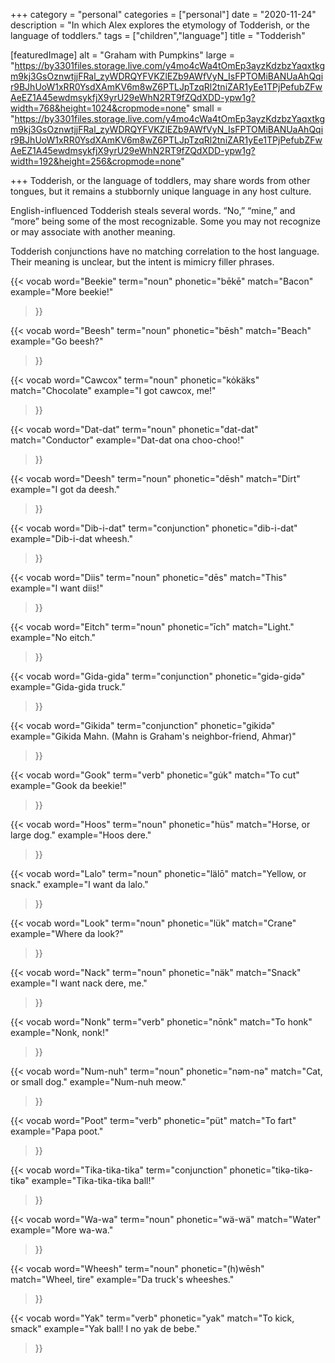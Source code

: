 +++
category = "personal"
categories = ["personal"]
date = "2020-11-24"
description = "In which Alex explores the etymology of Todderish, or the language of toddlers."
tags = ["children","language"]
title = "Todderish"

[featuredImage]
  alt = "Graham with Pumpkins"
  large = "https://by3301files.storage.live.com/y4mo4cWa4tOmEp3ayzKdzbzYaqxtkgm9kj3GsOznwtjjFRal_zyWDRQYFVKZlEZb9AWfVyN_IsFPTOMiBANUaAhQqir9BJhUoW1xRR0YsdXAmKV6m8wZ6PTLJpTzqRl2tniZAR1yEe1TPjPefubZFwAeEZ1A45ewdmsykfjX9yrU29eWhN2RT9fZQdXDD-ypw1g?width=768&height=1024&cropmode=none"
  small = "https://by3301files.storage.live.com/y4mo4cWa4tOmEp3ayzKdzbzYaqxtkgm9kj3GsOznwtjjFRal_zyWDRQYFVKZlEZb9AWfVyN_IsFPTOMiBANUaAhQqir9BJhUoW1xRR0YsdXAmKV6m8wZ6PTLJpTzqRl2tniZAR1yEe1TPjPefubZFwAeEZ1A45ewdmsykfjX9yrU29eWhN2RT9fZQdXDD-ypw1g?width=192&height=256&cropmode=none"

+++
Todderish, or the language of toddlers, may share words from other tongues, but it remains a stubbornly unique language in any host culture.

English-influenced Todderish steals several words. “No,” “mine,” and “more” being some of the most recognizable. Some you may not recognize or may associate with another meaning.

Todderish conjunctions have no matching correlation to the host language. Their meaning is unclear, but the intent is mimicry filler phrases.

{{< vocab
  word="Beekie"
  term="noun"
  phonetic="bēkē"
  match="Bacon"
  example="More beekie!"
>}}

{{< vocab
  word="Beesh"
  term="noun"
  phonetic="bēsh"
  match="Beach"
  example="Go beesh?"
>}}

{{< vocab
  word="Cawcox"
  term="noun"
  phonetic="kȯkäks"
  match="Chocolate"
  example="I got cawcox, me!"
>}}

{{< vocab
  word="Dat-dat"
  term="noun"
  phonetic="dat-dat"
  match="Conductor"
  example="Dat-dat ona choo-choo!"
>}}

{{< vocab
  word="Deesh"
  term="noun"
  phonetic="dēsh"
  match="Dirt"
  example="I got da deesh."
>}}

{{< vocab
  word="Dib-i-dat"
  term="conjunction"
  phonetic="dib-i-dat"
  example="Dib-i-dat wheesh."
>}}

{{< vocab
  word="Diis"
  term="noun"
  phonetic="dēs"
  match="This"
  example="I want diis!"
>}}

{{< vocab
  word="Eitch"
  term="noun"
  phonetic="īch"
  match="Light."
  example="No eitch."
>}}

{{< vocab
  word="Gida-gida"
  term="conjunction"
  phonetic="gidə-gidə"
  example="Gida-gida truck."
>}}

{{< vocab
  word="Gikida"
  term="conjunction"
  phonetic="gikidə"
  example="Gikida Mahn. (Mahn is Graham's neighbor-friend, Ahmar)"
>}}

{{< vocab
  word="Gook"
  term="verb"
  phonetic="gu̇k"
  match="To cut"
  example="Gook da beekie!"
>}}

{{< vocab
  word="Hoos"
  term="noun"
  phonetic="hüs"
  match="Horse, or large dog."
  example="Hoos dere."
>}}

{{< vocab
  word="Lalo"
  term="noun"
  phonetic="lälō"
  match="Yellow, or snack."
  example="I want da lalo."
>}}

{{< vocab
  word="Look"
  term="noun"
  phonetic="lük"
  match="Crane"
  example="Where da look?"
>}}

{{< vocab
  word="Nack"
  term="noun"
  phonetic="näk"
  match="Snack"
  example="I want nack dere, me."
>}}

{{< vocab
  word="Nonk"
  term="verb"
  phonetic="nōnk"
  match="To honk"
  example="Nonk, nonk!"
>}}

{{< vocab
  word="Num-nuh"
  term="noun"
  phonetic="nəm-nə"
  match="Cat, or small dog."
  example="Num-nuh meow."
>}}

{{< vocab
  word="Poot"
  term="verb"
  phonetic="püt"
  match="To fart"
  example="Papa poot."
>}}

{{< vocab
  word="Tika-tika-tika"
  term="conjunction"
  phonetic="tikə-tikə-tikə"
  example="Tika-tika-tika ball!"
>}}

{{< vocab
  word="Wa-wa"
  term="noun"
  phonetic="wä-wä"
  match="Water"
  example="More wa-wa."
>}}

{{< vocab
  word="Wheesh"
  term="noun"
  phonetic="(h)wēsh"
  match="Wheel, tire"
  example="Da truck's wheeshes."
>}}

{{< vocab
  word="Yak"
  term="verb"
  phonetic="yak"
  match="To kick, smack"
  example="Yak ball! I no yak de bebe."
>}}


